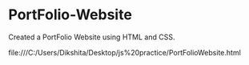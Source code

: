 # PortFolio-Website
Created a PortFolio Website using HTML and CSS.


file:///C:/Users/Dikshita/Desktop/js%20practice/PortFolioWebsite.html
